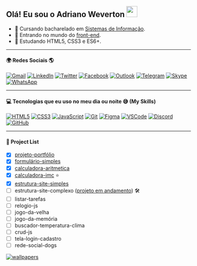 ## Olá! Eu sou o Adriano Weverton <a href="https://github.com/adriwco"><img src="https://user-images.githubusercontent.com/29931326/125177555-2e78db00-e1b3-11eb-9e49-409c4f649cf5.gif" width="30px"></a>

- 📖 Cursando bacharelado em <a href="https://pt.wikipedia.org/wiki/Sistema_de_informa%C3%A7%C3%A3o">Sistemas de Informação</a>.
- 🔭 Entrando no mundo do <a href="https://en.wikipedia.org/wiki/Front-end_web_development">front-end</a>.
- 🌱 Estudando HTML5, CSS3 e ES6+.
***
#### :earth_africa: Redes Sociais :earth_americas:
[![Gmail](https://user-images.githubusercontent.com/80191040/185790970-9d153c61-c3a9-4c08-b9b2-cf82e7d38b84.svg)](mailto:adriwco@gmail.com)
[![LinkedIn](https://user-images.githubusercontent.com/80191040/185790979-66a36459-a9b6-4ed1-b9eb-94f219f290f1.svg)](https://www.linkedin.com/in/adriwco)
[![Twitter](https://user-images.githubusercontent.com/80191040/185790987-45ad2227-6322-4cd8-b58c-20c26048d4d1.svg)](https://twitter.com/adriwco)
[![Facebook](https://user-images.githubusercontent.com/80191040/185791012-9037acf0-7812-4574-9862-fd9544489f6b.svg)](https://www.facebook.com/adriwco) 
[![Outlook](https://user-images.githubusercontent.com/80191040/185791020-23830d27-eb9f-4373-acb7-40705e3fc3e7.svg)](mailto:adrianoevert@outlook.com) 
[![Telegram](https://user-images.githubusercontent.com/80191040/185791041-c0a284f7-73d6-4b18-bfc9-da2eed81f0da.svg)](https://t.me/adriwco) 
[![Skype](https://user-images.githubusercontent.com/80191040/185790557-ede88ed8-098f-4dfa-8f39-a546a1710b5e.svg)](https://join.skype.com/invite/mHdPcJJDm6hE) 
[![WhatsApp](https://user-images.githubusercontent.com/80191040/185155424-a5d28c8e-0c0a-4168-8931-fc597f64fe8a.svg)](https://wa.me/351962655782) 

***
#### :computer: Tecnologias que eu uso no meu dia ou noite 😅 (My Skills)

[![HTML5](https://skills.thijs.gg/icons?i=html)](https://pt.wikipedia.org/wiki/HTML5)
[![CSS3](https://skills.thijs.gg/icons?i=css)](https://pt.wikipedia.org/wiki/CSS3)
[![JavaScript](https://skills.thijs.gg/icons?i=js)](https://pt.wikipedia.org/wiki/JavaScript)
[![Git](https://skills.thijs.gg/icons?i=git)](https://pt.wikipedia.org/wiki/Git)
[![Figma](https://skills.thijs.gg/icons?i=figma)](https://pt.wikipedia.org/wiki/Figma)
[![VSCode](https://skills.thijs.gg/icons?i=vscode)](https://pt.wikipedia.org/wiki/Visual_Studio_Code)
[![Discord](https://skills.thijs.gg/icons?i=discord)](https://pt.wikipedia.org/wiki/Discord)
[![GitHub](https://skills.thijs.gg/icons?i=github)](https://pt.wikipedia.org/wiki/GitHub)
***
#### :scroll: Project List
- [x] <a href="https://github.com/adriwco/projeto-portfolio">projeto-portfólio</a> 
- [x] <a href="https://github.com/adriwco/formulario-simples">formulário-simples</a>
- [x] <a href="https://github.com/adriwco/calculadora-aritmetica">calculadora-aritmetica</a>
- [x] <a href="https://github.com/adriwco/calculadora-imc">calculadora-imc</a> ⭐
- [x] <a href="https://github.com/adriwco/bikcraft-simples">estrutura-site-simples</a>
- [ ] estrutura-site-complexo (<a href="https://github.com/adriwco/bikcraft-complexo">projeto em andamento</a>) 🛠️
- [ ] listar-tarefas
- [ ] relogio-js
- [ ] jogo-da-velha
- [ ] jogo-da-memória
- [ ] buscador-temperatura-clima
- [ ] crud-js
- [ ] tela-login-cadastro
- [ ] rede-social-dogs

[![wallpapers](https://user-images.githubusercontent.com/80191040/185768093-0f3b23d2-c15c-4554-b136-aedad9b2bef0.png)](https://github.com/adriwco)
